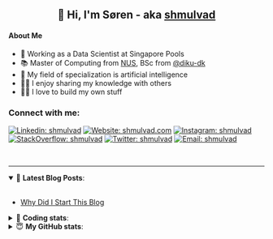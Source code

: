 <h2 align="center">
	👋 Hi, I'm Søren - aka <a href="https://shmulvad.com">shmulvad</a>
</h2>

#### About Me
- 🤖 Working as a Data Scientist at Singapore Pools
- 📚 Master of Computing from [NUS], BSc from [@diku-dk]
- 🧠 My field of specialization is artificial intelligence
- 👨‍🏫 I enjoy sharing my knowledge with others
- 👨‍💻 I love to build my own stuff

### Connect with me:

[![Linkedin: shmulvad](https://img.shields.io/badge/shmulvad-blue?style=flat&logo=Linkedin&logoColor=white)][linkedin]
[![Website: shmulvad.com](https://img.shields.io/badge/shmulvad.com-47CCCC?&style=flat&logo=Google-Chrome&logoColor=white)][website]
[![Instagram: shmulvad](https://img.shields.io/badge/-@shmulvad-purple?style=flat&logo=Instagram&logoColor=white)][instagram]
[![StackOverflow: shmulvad](https://img.shields.io/badge/shmulvad-FE7A16?style=flat&logo=stack-overflow&logoColor=white)][stackOverflow]
[![Twitter: shmulvad](https://img.shields.io/badge/@shmulvad-1ca0f1?style=flat&logo=twitter&logoColor=white)][twitter]
[![Email: shmulvad](https://img.shields.io/badge/shmulvad-D14836?style=flat&logo=gmail&logoColor=white)][mail]

<br />

---

<details open>
 <summary>📕 <b>Latest Blog Posts</b>: </summary>

<br>

<!-- BLOG-POST-LIST:START -->
- [Why Did I Start This Blog](https://shmulvad.com/blog/why-did-start-this-blog)
<!-- BLOG-POST-LIST:END -->

</details>

<!-- --- -->

<details>
 <summary>🤖 <b>Coding stats</b>: </summary>

<br>

NOTE: Doesn't track coding at work or work done in environments such as Jupyter Notebooks.

<!--START_SECTION:waka-->
![Code Time](http://img.shields.io/badge/Code%20Time-2%2C120%20hrs%2058%20mins-blue)

**I'm a Night 🦉** 

```text
🌞 Morning                440 commits         ██░░░░░░░░░░░░░░░░░░░░░░░   09.10 % 
🌆 Daytime                1245 commits        ██████░░░░░░░░░░░░░░░░░░░   25.75 % 
🌃 Evening                1995 commits        ██████████░░░░░░░░░░░░░░░   41.26 % 
🌙 Night                  1155 commits        ██████░░░░░░░░░░░░░░░░░░░   23.89 % 
```


📊 **This Week I Spent My Time On** 

```text
💬 Programming Languages: 
Python                   12 hrs 36 mins      ██████████████████████░░░   87.29 % 
Other                    1 hr 18 mins        ██░░░░░░░░░░░░░░░░░░░░░░░   09.08 % 
Assembly                 16 mins             ░░░░░░░░░░░░░░░░░░░░░░░░░   01.85 % 
HTML                     9 mins              ░░░░░░░░░░░░░░░░░░░░░░░░░   01.04 % 
Markdown                 1 min               ░░░░░░░░░░░░░░░░░░░░░░░░░   00.23 % 

🔥 Editors: 
VS Code                  13 hrs 8 mins       ███████████████████████░░   91.03 % 
Zsh                      1 hr 16 mins        ██░░░░░░░░░░░░░░░░░░░░░░░   08.78 % 
Sublime Text             1 min               ░░░░░░░░░░░░░░░░░░░░░░░░░   00.19 % 

🐱‍💻 Projects: 
datapakke-interface      9 hrs 17 mins       ████████████████░░░░░░░░░   64.38 % 
company-scrapers         2 hrs 40 mins       █████░░░░░░░░░░░░░░░░░░░░   18.54 % 
set_old_summaries        54 mins             ██░░░░░░░░░░░░░░░░░░░░░░░   06.28 % 
hit-locator              34 mins             █░░░░░░░░░░░░░░░░░░░░░░░░   04.00 % 
Terminal                 31 mins             █░░░░░░░░░░░░░░░░░░░░░░░░   03.59 % 
```


 Last Updated on 30/08/2023 18:40:21 UTC
<!--END_SECTION:waka-->

</details>

<!-- --- -->

<details>
 <summary>😇 <b>My GitHub stats</b>: </summary>

<br>

<img align="left" alt="shmulvad's Github Stats" src="https://github-readme-stats.vercel.app/api?username=shmulvad&show_icons=true&hide_border=true" />

</details>



[website]: https://shmulvad.com
[twitter]: https://twitter.com/shmulvad
[linkedin]: https://linkedin.com/in/shmulvad
[instagram]: https://instagram.com/shmulvad
[stackOverflow]: https://stackoverflow.com/users/9248793/shmulvad
[mail]: mailto:shmulvad@gmail.com
[@diku-dk]: https://github.com/diku-dk
[github]: https://github.com/shmulvad
[NUS]: https://www.nus.edu.sg